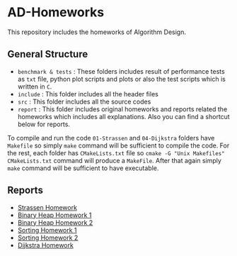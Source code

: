 # AD-Homeworks

This repository includes the homeworks of Algorithm Design.

## General Structure

* `benchmark & tests` : These folders includes result of performance tests as `txt` file, python plot scripts and plots or also the test scripts which is written in `C`.
* `include` : This folder includes all the header files
* `src` : This folder includes all the source codes
* `report` : This folder includes original homeworks and reports related the homeworks which includes all explanations. Also you can find a shortcut below for reports.

To compile and run the code `01-Strassen` and `04-Dijkstra` folders have `Makefile` so simply `make` command will be sufficient to compile the code. For the rest, each folder has `CMakeLists.txt` file so `cmake -G "Unix Makefiles" CMakeLists.txt` command will produce a `MakeFile`. After that again simply `make` command will be sufficient to have executable.

## Reports

* [Strassen Homework](01-Strassen/report/00-Report.pdf)
* [Binary Heap Homework 1](02a-Heap/report/00-Report.pdf)
* [Binary Heap Homework 2](02b-Heap/report/00-Report.pdf)
* [Sorting Homework 1](03a-Sorting/report/00-Report.pdf)
* [Sorting Homework 2](03b-Sorting/report/00-Report.pdf)
* [Dijkstra Homework](04-Dijkstra/report/00-Report.pdf)